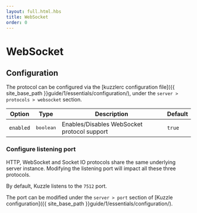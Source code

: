 ```yaml
---
layout: full.html.hbs
title: WebSocket
order: 0
---
```

# WebSocket

## Configuration

The protocol can be configured via the [kuzzlerc configuration file]({{ site_base_path }}guide/1/essentials/configuration/), under the ``server > protocols > websocket`` section.

| Option | Type | Description | Default |
|---|---|---|---|
| ``enabled`` | <pre>boolean</pre> | Enables/Disables WebSocket protocol support | ``true`` |

### Configure listening port

<div class="alert alert-warning">
HTTP, WebSocket and Socket IO protocols share the same underlying server instance. Modifying the listening port will impact all these three protocols.
</div>

By default, Kuzzle listens to the ``7512`` port.

The port can be modified under the ``server > port`` section of [Kuzzle configuration]({{ site_base_path }}guide/1/essentials/configuration/).
